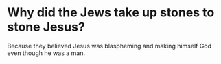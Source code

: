 # Why did the Jews take up stones to stone Jesus?

Because they believed Jesus was blaspheming and making himself God even though he was a man.
